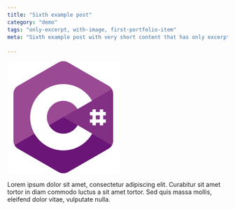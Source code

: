 ```yaml
---
title: "Sixth example post"
category: "demo"
tags: "only-excerpt, with-image, first-portfolio-item"
meta: "Sixth example post with very short content that has only excerpt section."

---
```

![4](../../public/posts/4.png)

Lorem ipsum dolor sit amet, consectetur adipiscing elit. Curabitur sit amet tortor in diam commodo luctus a sit amet tortor. Sed quis massa mollis, eleifend dolor vitae, vulputate nulla.
